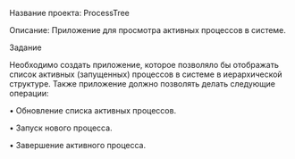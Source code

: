 Название проекта: ProcessTree

Описание: Приложение для просмотра активных процессов в системе.

Задание

Необходимо создать приложение, которое позволяло бы отображать список активных (запущенных) процессов в системе в иерархической структуре. Также приложение должно позволять делать следующие операции:

•	Обновление списка активных процессов.

•	Запуск нового процесса.

•	Завершение активного процесса.
